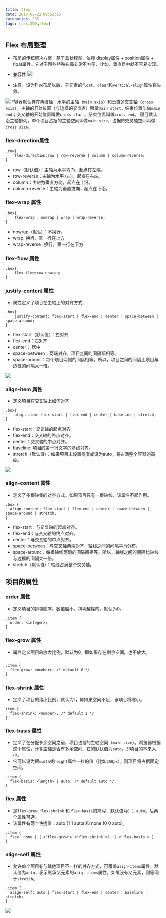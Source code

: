 ```yaml
---
title: flex
date: 2017-02-22 09:52:15
categories: CSS
tags: [css,笔记,flex]
---
```


## Flex 布局整理

<!-- more -->


* 布局的传统解决方案，基于盒状模型，依赖 display属性 + position属性 + float属性。它对于那些特殊布局非常不方便，比如，垂直居中就不容易实现。

* 兼容性
![](http://www.ruanyifeng.com/blogimg/asset/2015/bg2015071003.jpg)

* 注意，设为Flex布局以后，子元素的`float`、`clear`和`vertical-align`属性将失效。


![](http://www.ruanyifeng.com/blogimg/asset/2015/bg2015071004.png)
*容器默认存在两根轴：水平的主轴（`main axis`）和垂直的交叉轴（`cross axis`）。主轴的开始位置（与边框的交叉点）叫做`main start`，结束位置叫做`main end`；交叉轴的开始位置叫做`cross start`，结束位置叫做`cross end`。
项目默认沿主轴排列。单个项目占据的主轴空间叫做`main size`，占据的交叉轴空间叫做`cross size`。

### flex-direction属性
```
.row{
	flex-direction:row | row-reverse | column | column-reverse;
}

```
* row（默认值）：主轴为水平方向，起点在左端。
* row-reverse：主轴为水平方向，起点在右端。
* column：主轴为垂直方向，起点在上沿。
* column-reverse：主轴为垂直方向，起点在下沿。

### flex-wrap 属性
```
.box{
	flex-wrap : nowrap | wrap | wrap-reverse;
}

```

* nowrap（默认）：不换行。
* wrap: 换行，第一行在上方
* wrap-reverse : 换行，第一行在下方

### flex-flow 属性
```
.box{
	flex-flow:row nowrap;
}

```

### justify-content 属性
* 属性定义了项目在主轴上的对齐方式。
```
.box{
	justify-content: flex-start | flex-end | center | space-between | space-around;
}
```
* flex-start（默认值）：左对齐
* flex-end：右对齐
* center： 居中
* space-between：两端对齐，项目之间的间隔都相等。
* space-around：每个项目两侧的间隔相等。所以，项目之间的间隔比项目与边框的间隔大一倍。

![](http://www.ruanyifeng.com/blogimg/asset/2015/bg2015071010.png)

### align-item 属性
* 定义项目在交叉轴上如何对齐

```
.box{
	align-item: flex-start | flex-end | center | baseline | stretch;
}
```
* flex-start：交叉轴的起点对齐。
* flex-end：交叉轴的终点对齐。
* center：交叉轴的中点对齐。
* baseline: 项目的第一行文字的基线对齐。
* stretch（默认值）：如果项目未设置高度或设为auto，将占满整个容器的高度。

![](http://www.ruanyifeng.com/blogimg/asset/2015/bg2015071011.png)

### align-content 属性
* 定义了多根轴线的对齐方式。如果项目只有一根轴线，该属性不起作用。
```
.box {
  align-content: flex-start | flex-end | center | space-between | space-around | stretch;
}

```
* flex-start：与交叉轴的起点对齐。
* flex-end：与交叉轴的终点对齐。
* center：与交叉轴的中点对齐。
* space-between：与交叉轴两端对齐，轴线之间的间隔平均分布。
* space-around：每根轴线两侧的间隔都相等。所以，轴线之间的间隔比轴线与边框的间隔大一倍。
* stretch（默认值）：轴线占满整个交叉轴。



## 项目的属性

### order 属性
* 定义项目的排列顺序。数值越小，排列越靠前，默认为0。
```
.item {
  order: <integer>;
}
```
### flex-grow 属性
* 属性定义项目的放大比例，默认为0，即如果存在剩余空间，也不放大。
```

.item {
  flex-grow: <number>; /* default 0 */
}

```

### flex-shrink 属性
* 定义了项目的缩小比例，默认为1，即如果空间不足，该项目将缩小。
```
item {
  flex-shrink: <number>; /* default 1 */
}

```

### flex-basis 属性
* 定义了在分配多余空间之前，项目占据的主轴空间（`main size`）。浏览器根据这个属性，计算主轴是否有多余空间。它的默认值为`auto`，即项目的本来大小。
* 它可以设为跟`width`或`height`属性一样的值（比如`350px`），则项目将占据固定空间。
```
.item {
  flex-basis: <length> | auto; /* default auto */
}
```

### flex 属性
* 是`flex-grow`, `flex-shrink` 和 `flex-basis`的简写，默认值为`0 1 auto`。后两个属性可选。
* 该属性有两个快捷值：auto (1 1 auto) 和 none (0 0 auto)。
```
.item {
  flex: none | [ <'flex-grow'> <'flex-shrink'>? || <'flex-basis'> ]
}

```

### align-self 属性
* 允许单个项目有与其他项目不一样的对齐方式，可覆盖`align-items`属性。默认值为`auto`，表示继承父元素的`align-items`属性，如果没有父元素，则等同于`stretch`。
```
.item {
  align-self: auto | flex-start | flex-end | center | baseline | stretch;
}

```
![](http://www.ruanyifeng.com/blogimg/asset/2015/bg2015071016.png)






